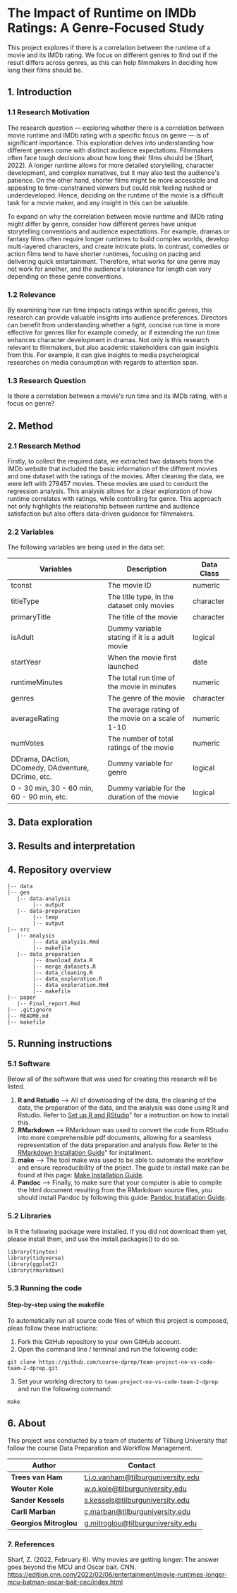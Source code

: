 # The Impact of Runtime on IMDb Ratings: A Genre-Focused Study

This project explores if there is a correlation between the runtime of a movie and its IMDb rating. We focus on different genres to find out if the result differs across genres, as this can help filmmakers in deciding how long their films should be. 


## 1. Introduction

### 1.1 Research Motivation 
The research question — exploring whether there is a correlation between movie runtime and IMDb rating with a specific focus on genre — is of significant importance. This exploration delves into understanding how different genres come with distinct audience expectations. Filmmakers often face tough decisions about how long their films should be (Sharf, 2022). A longer runtime allows for more detailed storytelling, character development, and complex narratives, but it may also test the audience's patience. On the other hand, shorter films might be more accessible and appealing to time-constrained viewers but could risk feeling rushed or underdeveloped. Hence, deciding on the runtime of the movie is a difficult task for a movie maker, and any insight in this can be valuable. 

To expand on why the correlation between movie runtime and IMDb rating might differ by genre, consider how different genres have unique storytelling conventions and audience expectations. For example, dramas or fantasy films often require longer runtimes to build complex worlds, develop multi-layered characters, and create intricate plots. In contrast, comedies or action films tend to have shorter runtimes, focusing on pacing and delivering quick entertainment. Therefore, what works for one genre may not work for another, and the audience's tolerance for length can vary depending on these genre conventions.

### 1.2 Relevance 
By examining how run time impacts ratings within specific genres, this research can provide valuable insights into audience preferences. Directors can benefit from understanding whether a tight, concise run time is more effective for genres like for example comedy, or if extending the run time enhances character development in dramas. Not only is this research relevant to filmmakers, but also academic stakeholders can gain insights from this. For example, it can give insights to media psychological researches on media consumption with regards to attention span. 

### 1.3 Research Question 
Is there a correlation between a movie's run time and its IMDb rating, with a focus on genre?


## 2. Method

### 2.1 Research Method 
Firstly, to collect the required data, we extracted two datasets from the IMDb website that included the basic information of the different movies and one dataset with the ratings of the movies. After cleaning the data, we were left with 279457 movies. These movies are used to conduct the regression analysis. This analysis allows for a clear exploration of how runtime correlates with ratings, while controlling for genre. This approach not only highlights the relationship between runtime and audience satisfaction but also offers data-driven guidance for filmmakers.

### 2.2 Variables 
The following variables are being used in the data set:  
  

| Variables | Description | Data Class
|---------|---------|---------|
| tconst   | The movie ID   | numeric
| titleType   | The title type, in the dataset only movies   | character
| primaryTitle   | The title of the movie   |  character
| isAdult   | Dummy variable stating if it is a adult movie   | logical  
| startYear   | When the movie first launched   |  date
| runtimeMinutes   | The total run time of the movie in minutes   |  numeric
| genres   | The genre of the movie   |   character
| averageRating   | The average rating of the movie on a scale of 1-10   |  numeric
| numVotes   | The number of total ratings of the movie   |  numeric
| DDrama, DAction, DComedy, DAdventure, DCrime, etc.      | Dummy variable for genre    |   logical
| 0 - 30 min, 30 - 60 min, 60 - 90 min, etc.    | Dummy variable for the duration of the movie   | logical      

## 3. Data exploration 

## 3. Results and interpretation 


## 4. Repository overview 
```
|-- data
|-- gen
   |-- data-analysis
        |-- output       
   |-- data-preparation
        |-- temp
        |-- output
|-- src
   |-- analysis
        |-- data_analysis.Rmd
        |-- makefile
   |-- data_preparation
        |-- download_data.R
        |-- merge_datasets.R
        |-- data_cleaning.R
        |-- data_exploration.R
        |-- data_exploration.Rmd
        |-- makefile
|-- paper
   |-- Final_report.Rmd
|-- .gitignore
|-- README.md
|-- makefile
```

## 5. Running instructions 

### 5.1 Software  
Below all of the software that was used for creating this research will be listed. 

1. **R and Rstudio** --> All of downloading of the data, the cleaning of the data, the preparation of the data, and the analysis was done using R and Rstudio. Refer to [Set up R and RStudio](https://tilburgsciencehub.com/topics/computer-setup/software-installation/rstudio/r/)" for a instruction on how to install this. 
2. **RMarkdown** --> RMarkdown was used to convert the code from RStudio into more comprehensible pdf documents, allowing for a seamless representation of the data preparation and analysis flow. Refer to the [RMarkdown Installation Guide](https://rmarkdown.rstudio.com/authoring_quick_tour.html#Installation)" for installment. 
3. **make** -->  The tool make was used to be able to automate the workflow and ensure reproducibility of the prject. The guide to install make can be found at this page: [Make Installation Guide](https://tilburgsciencehub.com/building-blocks/configure-your-computer/automation-and-workflows/make/).
4. **Pandoc** --> Finally, to make sure that your computer is able to compile the html document resulting from the RMarkdown source files, you should install Pandoc by following this guide: [Pandoc Installation Guide](https://pandoc.org/installing.html).

### 5.2 Libraries 
In R the following package were installed. If you did not download them yet, please install them, and use the install.packages() to do so. 
```
library(tinytex)
library(tidyverse)
library(ggplot2)
library(rmarkdown)
```

### 5.3 Running the code 

#### Step-by-step using the makefile 
To automatically run all source code files of which this project is composed, pleas follow these instructions:
1. Fork this GitHub repository to your own GitHub account.
2. Open the command line / terminal and run the following code:
```
git clone https://github.com/course-dprep/team-project-no-vs-code-team-2-dprep.git

```
3. Set your working directory to `team-project-no-vs-code-team-2-dprep` and run the following command:
```
make
```


## 6. About 
This project was conducted by a team of students of Tilburg University that follow the course Data Preparation and Workflow Management. 

| Author                                      | Contact                                     | 
|---------------------------------------------|---------------------------------------------|
| **Trees van Ham**                          | t.j.o.vanham@tilburguniversity.edu                      |
| **Wouter Kole**                             | w.p.kole@tilburguniversity.edu                |
| **Sander Kessels**                          | s.kessels@tilburguniversity.edu             |
| **Carli Marban**                            | c.marban@tilburguniversity.edu              |
| **Georgios Mitroglou**                     | g.mitroglou@tilburguniversity.edu           |

### 7. References 

Sharf, Z. (2022, February 6). Why movies are getting longer: The answer goes beyond the MCU and Oscar bait. CNN. https://edition.cnn.com/2022/02/06/entertainment/movie-runtimes-longer-mcu-batman-oscar-bait-cec/index.html

